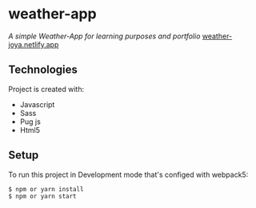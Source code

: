 # weather-app
_A simple Weather-App for learning purposes and portfolio_
[weather-joya.netlify.app](weather-joya.netlify.app)
## Technologies
Project is created with:
* Javascript
* Sass
* Pug js
* Html5	
## Setup
To run this project in Development mode that's configed with webpack5:

```
$ npm or yarn install
$ npm or yarn start
